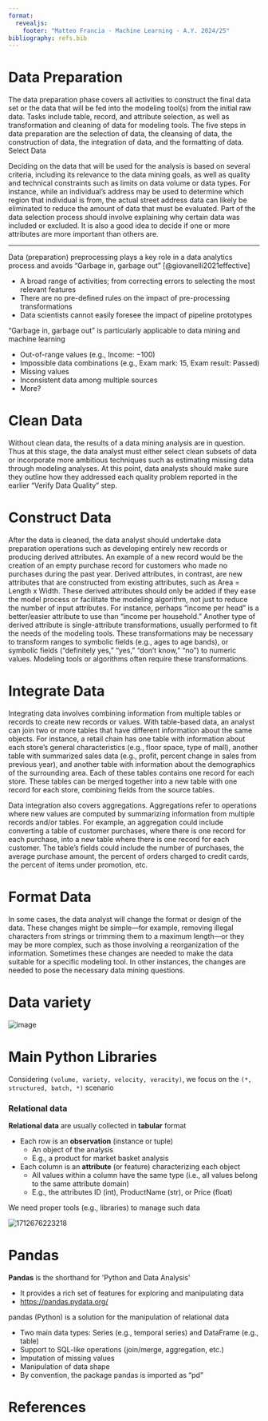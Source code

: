 ```yaml
---
format:
  revealjs: 
    footer: "Matteo Francia - Machine Learning - A.Y. 2024/25"
bibliography: refs.bib
---
```


# Data Preparation

The data preparation phase covers all activities to construct the final data set or the data that will be fed into the modeling tool(s) from the initial raw data. Tasks include table, record, and attribute selection, as well as transformation and cleaning of data for modeling tools. The five steps in data preparation are the selection of data, the cleansing of data, the construction of data, the integration of data, and the formatting of data. 
Select Data

Deciding on the data that will be used for the analysis is based on several criteria, including its relevance to the data mining goals, as well as quality and technical constraints such as limits on data volume or data types. For instance, while an individual’s address may be used to determine which region that individual is from, the actual street address data can likely be eliminated to reduce the amount of data that must be evaluated. Part of the data selection process should involve explaining why certain data was included or excluded. It is also a good idea to decide if one or more attributes are more important than others are.

---

Data (preparation) preprocessing plays a key role in a data analytics process and avoids “Garbage in, garbage out” [@giovanelli2021effective]

- A broad range of activities; from correcting errors to selecting the most relevant features
- There are no pre-defined rules on the impact of pre-processing transformations
- Data scientists cannot easily foresee the impact of pipeline prototypes

“Garbage in, garbage out” is particularly applicable to data mining and machine learning

- Out-of-range values (e.g., Income: −100)
- Impossible data combinations (e.g., Exam mark: 15, Exam result: Passed) 
- Missing values
- Inconsistent data among multiple sources
- More?

# Clean Data

Without clean data, the results of a data mining analysis are in question. Thus at this stage, the data analyst must either select clean subsets of data or incorporate more ambitious techniques such as estimating missing data through modeling analyses. At this point, data analysts should make sure they outline how they addressed each quality problem reported in the earlier “Verify Data Quality” step.

# Construct Data

After the data is cleaned, the data analyst should undertake data preparation operations such as developing entirely new records or producing derived attributes. An example of a new record would be the creation of an empty purchase record for customers who made no purchases during the past year. Derived attributes, in contrast, are new attributes that are constructed from existing attributes, such as Area = Length x Width. These derived attributes should only be added if they ease the model process or facilitate the modeling algorithm, not just to reduce the number of input attributes. For instance, perhaps “income per head” is a better/easier attribute to use than “income per household.” Another type of derived attribute is single-attribute transformations, usually performed to fit the needs of the modeling tools. These transformations may be necessary to transform ranges to symbolic fields (e.g., ages to age bands), or symbolic fields (“definitely yes,” “yes,” “don’t know,” “no”) to numeric values. Modeling tools or algorithms often require these transformations.

# Integrate Data

Integrating data involves combining information from multiple tables or records to create new records or values. With table-based data, an analyst can join two or more tables that have different information about the same objects. For instance, a retail chain has one table with information about each store’s general characteristics (e.g., floor space, type of mall), another table with summarized sales data (e.g., profit, percent change in sales from previous year), and another table with information about the demographics of the surrounding area. Each of these tables contains one record for each store. These tables can be merged together into a new table with one record for each store, combining fields from the source tables.

Data integration also covers aggregations. Aggregations refer to operations where new values are computed by summarizing information from multiple records and/or tables. For example, an aggregation could include converting a table of customer purchases, where there is one record for each purchase, into a new table where there is one record for each customer. The table’s fields could include the number of purchases, the average purchase amount, the percent of orders charged to credit cards, the percent of items under promotion, etc.

# Format Data

In some cases, the data analyst will change the format or design of the data. These changes might be simple—for example, removing illegal characters from strings or trimming them to a maximum length—or they may be more complex, such as those involving a reorganization of the information. Sometimes these changes are needed to make the data suitable for a specific modeling tool. In other instances, the changes are needed to pose the necessary data mining questions.

# Data variety

![image](https://miro.medium.com/v2/resize:fit:1100/format:webp/1*YejjU_69ffDyrC0z-X9jYQ.jpeg)

# Main Python Libraries

Considering `(volume, variety, velocity, veracity)`, we focus on the `(*, structured, batch, *)` scenario

### Relational data

**Relational data** are usually collected in **tabular** format

- Each row is an **observation** (instance or tuple)
    - An object of the analysis
    - E.g., a product for market basket analysis
- Each column is an **attribute** (or feature) characterizing each object
    - All values within a column have the same type (i.e., all values belong to the same attribute domain)
    - E.g., the attributes ID (int), ProductName (str), or Price (float)
    
We need proper tools (e.g., libraries) to manage such data

![1712676223218](https://github.com/w4bo/img-dump/assets/18005592/72869b67-6a16-4a5a-a8a4-8d8e10c2633d)

# Pandas

**Pandas** is the shorthand for 'Python and Data Analysis'

- It provides a rich set of features for exploring and manipulating data
- https://pandas.pydata.org/

pandas (Python) is a solution for the manipulation of relational data

- Two main data types: Series (e.g., temporal series) and DataFrame (e.g., table)
- Support to SQL-like operations (join/merge, aggregation, etc.)
- Imputation of missing values
- Manipulation of data shape
- By convention, the package pandas is imported as “pd”

# References
